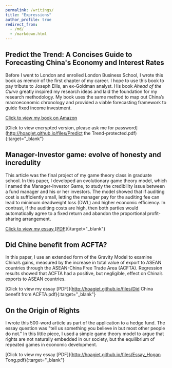 ```yaml
---
permalink: /writings/
title: "Expressions"
author_profile: true
redirect_from: 
  - /md/
  - /markdown.html
---
```


## Predict the Trend: A Concises Guide to Forecasting China's Economy and Interest Rates

Before I went to London and enrolled London Business School, I wrote this book as memoir of the first chapter of my career. I hope to use this book to pay tribute to Joseph Ellis, an ex-Goldman analyst. His book *Ahead of the Curve* greatly inspired my research ideas and laid the foundation for my research methodology. My book uses the same method to map out China’s macroeconomic chronology and provided a viable forecasting framework to guide fixed income investment.

[Click to view my book on Amazon](https://www.amazon.com/dp/B08GX3T5F3/)

[Click to view encrypted version, please ask me for password](http://hoagiet.github.io/files/Predict the Trend-protected.pdf){:target="_blank"}

## Manager-Investor game: evolve of honesty and incredulity

This article was the final project of my game theory class in graduate school. In this paper, I developed an evolutionary game theory model, which I named the Manager-Investor Game, to study the credibility issue between a fund manager and his or her investors. The model showed that if auditing cost is sufficiently small, letting the manager pay for the auditing fee can lead to minimum deadweight loss (DWL) and higher economic efficiency. In contrast, if the auditing costs are high, then both parties would automatically agree to a fixed return and abandon the proportional profit-sharing arrangement.

[Click to view my essay [PDF]](http://hoagiet.github.io/files/Manager_Invester_Game.pdf){:target="_blank"}

## Did Chine benefit from ACFTA?

In this paper, I use an extended form of the Gravity Model to examine China’s gains, measured by the increase in total value of export to ASEAN countries through the ASEAN-China Free Trade Area (ACFTA). Regression results showed that ACFTA had a positive, but negligible, effect on China’s exports to ASEAN countries.

[Click to view my essay [PDF]](http://hoagiet.github.io/files/Did China benefit from ACFTA.pdf){:target="_blank"}

## On the Origin of Rights

I wrote this 500-word article as part of the application to a hedge fund. The essay question was "tell us something you believe in but most other people do not." In this little piece, I used a simple game theory model to argue that rights are not naturally embedded in our society, but the equilibrium of repeated games in economic development.

[Click to view my essay [PDF]](http://hoagiet.github.io/files/Essay_Hogan Tong.pdf){:target="_blank"}
